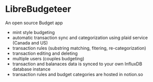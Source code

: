 # LibreBudgeteer
An open source Budget app

- mint style budgeting
- automatic transaction sync and categorization using plaid service (Canada and US)
- transaction rules (substring matching, fitering, re-categorization)
- transaction editing and deleting
- multiple users (couples budgeting)
- transaction and balanaces data is synced to your own InfluxDB database instance
- transaction rules and budget categories are hosted in notion.so
